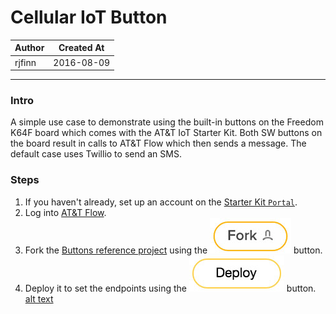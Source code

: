 
# Cellular IoT Button

|   Author   | Created At  |
| ---------- | ----------- |
| rjfinn     | 2016-08-09  |

------

### Intro

A simple use case to demonstrate using the built-in buttons on the Freedom K64F board which comes with the AT&T IoT Starter Kit.  Both SW buttons on the board result in calls to AT&T Flow which then sends a message.  The default case uses Twillio to send an SMS.

### Steps

1. If you haven't already, set up an account on the [Starter Kit `Portal`](https://starterkit.att.com/app).
2. Log into [AT&T Flow](https://flow.att.io/).
3. Fork the [Buttons reference project](https://flow.att.io/starter-kit-core/starter-kit-buttons/home) using the ![alt text](../images/Fork.jpg "Fork") button.
4. Deploy it to set the endpoints using the ![alt text](../images/Deploy.jpg "Deploy") button. 
[alt text](../images/ButtonsFlow.jpg "Buttons Flow") 
